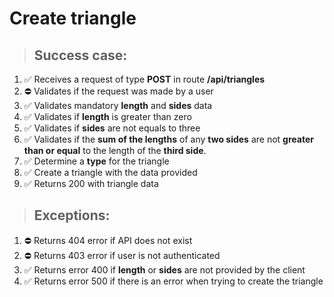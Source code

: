 # Create triangle

> ## Success case:
1. ✅️ Receives a request of type **POST** in route **/api/triangles**
2. ⛔️ Validates if the request was made by a user
3. ✅️ Validates mandatory **length** and **sides** data
4. ✅️️ Validates if **length** is greater than zero
5. ✅️ Validates if **sides** are not equals to three
6. ✅️ Validates if the **sum of the lengths** of any **two sides** are not **greater than or equal** to the length of the **third side**.
7. ✅ Determine a **type** for the triangle
8. ✅️ Create a triangle with the data provided
9. ✅ Returns 200 with triangle data

> ## Exceptions:
1. ⛔️ Returns 404 error if API does not exist
1. ⛔️ Returns 403 error if user is not authenticated
1. ✅️ Returns error 400 if **length** or **sides** are not provided by the client
1. ✅️️ Returns error 500 if there is an error when trying to create the triangle
